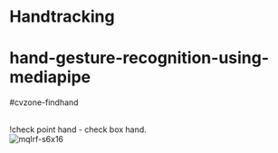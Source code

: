 # Handtracking
# hand-gesture-recognition-using-mediapipe
#cvzone-findhand

<br> !check point hand - check box hand. 
<br> 
![mqlrf-s6x16](https://user-images.githubusercontent.com/37477845/102222442-c452cd00-3f26-11eb-93ec-c387c98231be.gif)
